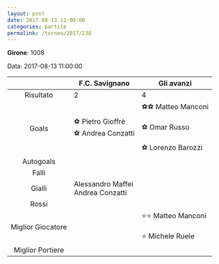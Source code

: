 ```yaml
---
layout: post
date: 2017-08-13 11:00:00
categories: partite
permalink: /torneo/2017/238
---
```

**Girone**: 1008

Data: 2017-08-13 11:00:00

| | F.C. Savignano | Gli avanzi |
|:-----:|-----|-----|
Risultato|2|4
Goals|⚽ Pietro Gioffrè<br/>⚽ Andrea Conzatti|⚽⚽ Matteo Manconi<br/><br/>⚽ Omar Russo<br/><br/>⚽ Lorenzo Barozzi<br/>
Autogoals||
Falli||
Gialli|Alessandro Maffei<br/>Andrea Conzatti|
Rossi||
Miglior Giocatore||⭐⭐ Matteo Manconi<br/><br/>⭐ Michele Ruele<br/>
Miglior Portiere||